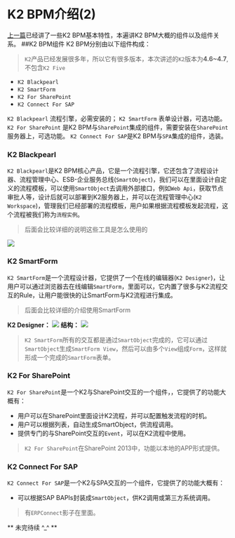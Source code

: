 # K2 BPM介绍(2)
[上一篇](http://www.cnblogs.com/FKU-CH/p/9014839.html)已经讲了一些K2 BPM基本特性，本遍讲K2 BPM大概的组件以及组件关系。
##K2 BPM组件
K2 BPM分别由以下组件构成：
> `K2`产品已经发展很多年，所以它有很多版本，本次讲述的`K2`版本为**4.6~4.7**,不包含`K2 Five`
* `K2 Blackpearl`
* `K2 SmartForm`
* `K2 For SharePoint`
* `K2 Connect For SAP`

`K2 Blackpearl` 流程引擎，必需安装的；
`K2 SmartForm` 表单设计器，可选功能。
`K2 For SharePoint` 是K2 BPM与`SharePoint`集成的组件，需要安装在`SharePoint`服务器上，可选功能。
`K2 Connect For SAP`是K2 BPM与`SPA`集成的组件，选装。

### K2 Blackpearl
`K2 Blackpearl`是K2 BPM核心产品，它是一个流程引擎，它还包含了流程设计器、流程管理中心、ESB-企业服务总线(`SmartObject`)，我们可以在里面设计自定义的流程模板，可以使用`SmartObject`去调用外部接口，例如`Web Api`，获取节点审批人等，设计后就可以部署到K2服务器上，并可以在流程管理中心(`K2 Workspace`)，管理我们已经部署的流程模板，用户如果根据流程模板发起流程，这个流程被我们称为`流程实例`。
> 后面会比较详细的说明这些工具是怎么使用的

![](https://images2018.cnblogs.com/blog/305935/201805/305935-20180510143738559-1632081703.png)

### K2 SmartForm
`K2 SmartForm`是一个流程设计器，它提供了一个在线的编辑器(`K2 Designer`)，让用户可以通过浏览器去在线编辑`SmartForm`，里面可以，它内置了很多与K2流程交互的Rule，让用户能很快的让SmartForm与K2流程进行集成。
>后面会比较详细的介绍使用SmartForm

**K2 Designer：**
![](https://images2018.cnblogs.com/blog/305935/201805/305935-20180510150218576-1111296283.png)
**结构：**
![](https://images2018.cnblogs.com/blog/305935/201805/305935-20180510144504488-1821069017.png)
>`K2 SmartForm`所有的交互都是通过`SmartObject`完成的，它可以通过`SmartObject`生成`SmartForm View`，然后可以由多个`View`组成`Form`，这样就形成一个完成的`SmartForm`表单。

### K2 For SharePoint
`K2 For SharePoint`是一个K2与SharePoint交互的一个组件，，它提供了的功能大概有：
* 用户可以在SharePoint里面设计K2流程，并可以配置触发流程的时机。
* 用户可以根据列表，自动生成SmartObject，供流程调用。
* 提供专门的与SharePoint交互的`Event`，可以在K2流程中使用。

>`K2 For SharePoint`在SharePoint 2013中，功能以本地的APP形式提供。

### K2 Connect For SAP
`K2 Connect For SAP`是一个K2与SPA交互的一个组件，它提供了的功能大概有：
* 可以根据SAP BAPIs封装成`SmartObject`，供K2调用或第三方系统调用。

>有`ERPConnect`影子在里面。

** 未完待续 ^_^ **
